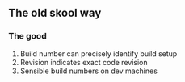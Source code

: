 ## The old skool way
### The good

1. Build number can precisely identify build setup
2. Revision indicates exact code revision
3. Sensible build numbers on dev machines